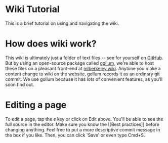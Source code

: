 # Wiki Tutorial

This is a brief tutorial on using and navigating the wiki. 

# How does wiki work?

This wiki is ultimately just a folder of text files -- see for yourself on [GitHub](https://github.com/mlberkeley/wiki). But by using an open-source package called [gollum](https://github.com/gollum/gollum), we're able to host these files on a pleasant front-end at [mlberkeley.wiki](https://mlberkeley.wiki/Home). Anytime you make a content change to wiki on the website, gollum records it as an ordinary git commit. We use gollum because it has lots of convenient features, as you'll soon find out.

# Editing a page

To edit a page, tap the _e_ key or click on Edit above. You'll be able to see the full source in the editor. Make sure you know the [[Best practices]] before changing anything. Feel free to put a more descriptive commit message in the box if you like. Then, you can click 'Save' or even type Cmd+S.